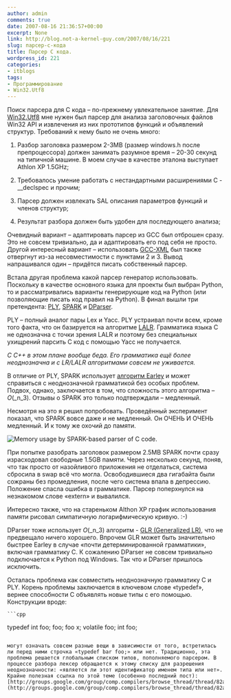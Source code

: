 ```yaml
---
author: admin
comments: true
date: 2007-08-16 21:36:57+00:00
excerpt: None
link: http://blog.not-a-kernel-guy.com/2007/08/16/221
slug: парсер-c-кода
title: Парсер C кода.
wordpress_id: 221
categories:
- itblogs
tags:
- Программирование
- Win32.Utf8
---
```


Поиск парсера для C кода – по-прежнему увлекательное занятие. Для [Win32.Utf8](http://blog.not-a-kernel-guy.com/2007/08/12/220) мне нужен был парсер для анализа заголовочных файлов Win32 API и извлечения из них прототипов функций и объявлений структур. Требований к нему было не очень много:

  1. Разбор заголовка размером 2-3MB (размер windows.h после препроцессора) должен занимать разумное время – 20-30 секунд на типичной машине. В моем случае в качестве эталона выступает Athlon XP 1.5GHz;

  2. Требовалось умение работать с нестандартными расширениями C - __declspec и прочим;

  3. Парсер должен извлекать SAL описания параметров функций и членов структур;

  4. Результат разбора должен быть удобен для последующего анализа;

Очевидный вариант – адаптировать парсер из GCC был отброшен сразу. Это не совсем тривиально, да и адаптировать его под себя не просто. Другой интересный вариант – использовать [GCC-XML](http://www.gccxml.org/) был также отвергнут из-за несовместимости с пунктами 2 и 3. Вывод напрашивался один – придётся писать собственный парсер. 

Встала другая проблема какой парсер генератор использовать. Поскольку в качестве основного языка для проекты был выбран Python, то и рассматривались варианты генерирующие код на Python (или позволяющие писать код правил на Python). В финал вышли три претендента: [PLY](http://www.dabeaz.com/ply/), [SPARK](http://www.cpsc.ucalgary.ca/~aycock/spark/) и [DParser](http://dparser.sourceforge.net/).

PLY – полный аналог пары Lex и Yacc. PLY устраивал почти всем, кроме того факта, что он базируется на алгоритме [LALR](http://en.wikipedia.org/wiki/LALR_parser). Грамматика языка C не однозначна с точки зрения LALR и поэтому без специальных ухищрений парсить C код с помощью Yacc не получается. 

_C С++ в этом плане вообще беда. Его грамматика ещё более неоднозначна и с LR/LALR алгоритмами совсем не уживается._

В отличие от PLY, SPARK использует [алгоритм Earley](http://en.wikipedia.org/wiki/Earley_algorithm)  и может справиться с неоднозначной грамматикой без особых проблем. Подвох, однако, заключается в том, что сложность этого алгоритма – _O_(_n_3). Отзывы о SPARK это только подтверждали – медленный.

Несмотря на это я решил попробовать. Проведённый эксперимент показал, что SPARK вовсе даже и не медленный. Он ОЧЕНЬ И ОЧЕНЬ медленный. И к тому же охочий до памяти. 

![Memory usage by SPARK-based parser of C code.](http://blog.not-a-kernel-guy.com/wp-content/uploads/2007/08/spark_memory_usage.png)

При попытке разобрать заголовок размером 2.5MB SPARK почти сразу израсходовал свободные 1.5GB памяти. Через несколько секунд, поняв, что так просто от назойливого приложения не отделаться, система сбросила в swap всё что могла. Освободившиеся два гигабайта были сожраны без промедления, после чего система впала в депрессию. Положение спасла ошибка в грамматике. Парсер поперхнулся на незнакомом слове «extern» и вывалился. 

Интересно также, что на стареньком Althon XP график использования памяти рисовал симпатичную логарифмическую кривую. :-)

DParser тоже использует _O_(_n_3) алгоритм - [GLR (Generalized LR)](http://en.wikipedia.org/wiki/GLR_parser), что не предвещало ничего хорошего. Впрочем GLR может быть  значительно быстрее Earley  в случае «почти детерминированной грамматики», включая грамматику C. К сожалению DParser не совсем тривиально подключается к Python под Windows. Так что и DParser пришлось исключить. 

Осталась проблема как совместить неоднозначную грамматику C и PLY. Корень проблемы  заключается в ключевом слове «typedef», вернее способности C объявлять новые типы с его помощью. Конструкции вроде:

    ```cpp
typedef int foo; 
    foo; 
    foo x; 
    volatile foo; 
    int foo;
```

могут означать совсем разные вещи в зависимости от того, встретилась ли перед ними строчка «typedef bar foo;» или нет. Традиционно, эта проблема решается глобальным списком типов, пополняемого парсером. В процессе разбора лексер обращается к этому списку для разрешения неоднозначности: «является ли этот идентификатор именем типа или нет». Крайне полезная ссылка по этой теме (особенно последний пост): [http://groups.google.com/group/comp.compilers/browse_thread/thread/82a790cb7997aa70/c0797b5b668605b4](http://groups.google.com/group/comp.compilers/browse_thread/thread/82a790cb7997aa70/c0797b5b668605b4).

